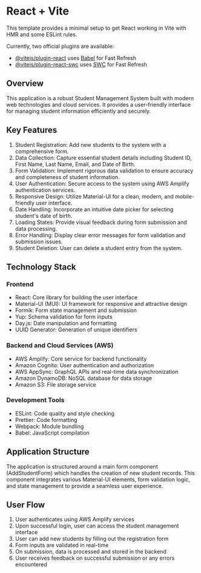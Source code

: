 # React + Vite

This template provides a minimal setup to get React working in Vite with HMR and some ESLint rules.

Currently, two official plugins are available:

- [@vitejs/plugin-react](https://github.com/vitejs/vite-plugin-react/blob/main/packages/plugin-react/README.md) uses [Babel](https://babeljs.io/) for Fast Refresh
- [@vitejs/plugin-react-swc](https://github.com/vitejs/vite-plugin-react-swc) uses [SWC](https://swc.rs/) for Fast Refresh

## Overview

This application is a robust Student Management System built with modern web technologies and cloud services. It provides a user-friendly interface for managing student information efficiently and securely.

## Key Features

1. Student Registration: Add new students to the system with a comprehensive form.
2. Data Collection: Capture essential student details including Student ID, First Name, Last Name, Email, and Date of Birth.
3. Form Validation: Implement rigorous data validation to ensure accuracy and completeness of student information.
4. User Authentication: Secure access to the system using AWS Amplify authentication services.
5. Responsive Design: Utilize Material-UI for a clean, modern, and mobile-friendly user interface.
6. Date Handling: Incorporate an intuitive date picker for selecting student's date of birth.
7. Loading States: Provide visual feedback during form submission and data processing.
8. Error Handling: Display clear error messages for form validation and submission issues.
9. Student Deletion: User can delete a student entry from the system.

## Technology Stack

### Frontend

- React: Core library for building the user interface
- Material-UI (MUI): UI framework for responsive and attractive design
- Formik: Form state management and submission
- Yup: Schema validation for form inputs
- Day.js: Date manipulation and formatting
- UUID Generator: Generation of unique identifiers

### Backend and Cloud Services (AWS)

- AWS Amplify: Core service for backend functionality
- Amazon Cognito: User authentication and authorization
- AWS AppSync: GraphQL APIs and real-time data synchronization
- Amazon DynamoDB: NoSQL database for data storage
- Amazon S3: File storage service

### Development Tools

- ESLint: Code quality and style checking
- Prettier: Code formatting
- Webpack: Module bundling
- Babel: JavaScript compilation

## Application Structure

The application is structured around a main form component (AddStudentForm) which handles the creation of new student records. This component integrates various Material-UI elements, form validation logic, and state management to provide a seamless user experience.

## User Flow

1. User authenticates using AWS Amplify services
2. Upon successful login, user can access the student management interface
3. User can add new students by filling out the registration form
4. Form inputs are validated in real-time
5. On submission, data is processed and stored in the backend
6. User receives feedback on successful submission or any errors encountered
